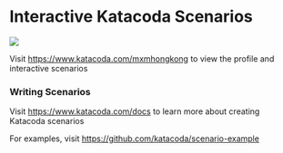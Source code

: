# Interactive Katacoda Scenarios

[![](http://shields.katacoda.com/katacoda/mxmhongkong/count.svg)](https://www.katacoda.com/mxmhongkong "Get your profile on Katacoda.com")

Visit https://www.katacoda.com/mxmhongkong to view the profile and interactive scenarios

### Writing Scenarios
Visit https://www.katacoda.com/docs to learn more about creating Katacoda scenarios

For examples, visit https://github.com/katacoda/scenario-example
